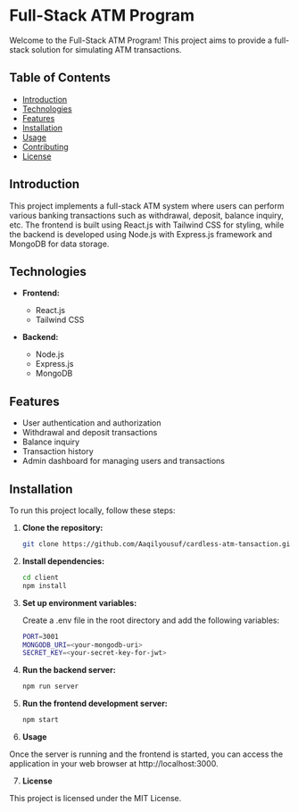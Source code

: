 # Full-Stack ATM Program

Welcome to the Full-Stack ATM Program! This project aims to provide a full-stack solution for simulating ATM transactions.

## Table of Contents

- [Introduction](#introduction)
- [Technologies](#technologies)
- [Features](#features)
- [Installation](#installation)
- [Usage](#usage)
- [Contributing](#contributing)
- [License](#license)

## <a name="introduction"></a>Introduction

This project implements a full-stack ATM system where users can perform various banking transactions such as withdrawal, deposit, balance inquiry, etc. The frontend is built using React.js with Tailwind CSS for styling, while the backend is developed using Node.js with Express.js framework and MongoDB for data storage.

## <a name="technologies"></a>Technologies

- **Frontend:**
  - React.js
  - Tailwind CSS

- **Backend:**
  - Node.js
  - Express.js
  - MongoDB

## <a name="features"></a>Features

- User authentication and authorization
- Withdrawal and deposit transactions
- Balance inquiry
- Transaction history
- Admin dashboard for managing users and transactions

## <a name="installation"></a>Installation

To run this project locally, follow these steps:

1. **Clone the repository:**

   ```bash
   git clone https://github.com/Aaqilyousuf/cardless-atm-tansaction.git

2. **Install dependencies:**

   ```bash
   cd client
   npm install

3. **Set up environment variables:**

   Create a .env file in the root directory and add the following variables:

    ```bash
    PORT=3001
    MONGODB_URI=<your-mongodb-uri>
    SECRET_KEY=<your-secret-key-for-jwt>

4. **Run the backend server:**
   
   ```bash
   npm run server
5. **Run the frontend development server:**
   
   ```bash
   npm start

6. **Usage**

Once the server is running and the frontend is started, you can access the application in your web browser at http://localhost:3000.

7. **License**

This project is licensed under the MIT License.
